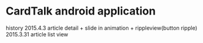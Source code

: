 # CardTalk android application

history
2015.4.3 article detail + slide in animation + rippleview(button ripple)<br />
2015.3.31 article list view
